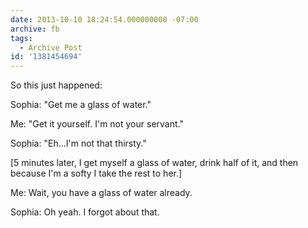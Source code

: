 ```yaml
---
date: 2013-10-10 18:24:54.000000000 -07:00
archive: fb
tags: 
  - Archive Post
id: '1381454694'
---
```


So this just happened:

Sophia: "Get me a glass of water."

Me: "Get it yourself. I'm not your servant."

Sophia: "Eh…I'm not that thirsty."

[5 minutes later, I get myself a glass of water, drink half of it, and then because I'm a softy I take the rest to her.]

Me: Wait, you have a glass of water already. 

Sophia: Oh yeah. I forgot about that.
